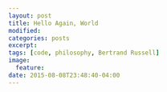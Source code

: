 ```yaml
---
layout: post
title: Hello Again, World
modified:
categories: posts
excerpt:
tags: [code, philosophy, Bertrand Russell]
image:
  feature:
date: 2015-08-08T23:48:40-04:00
---
```

